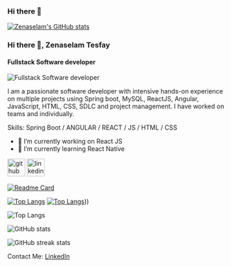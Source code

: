 ### Hi there 👋

<!--
**zenaselam/zenaselam** is a ✨ _special_ ✨ repository because its `README.md` (this file) appears on your GitHub profile.
Here are some ideas to get you started:
- 🔭 I’m currently working on : ReactJS
- 🌱 I’m currently learning : React Native
- 👯 I’m looking to collaborate on ...
- 🤔 I’m looking for help with ...
- 💬 Ask me about ...
- 📫 How to reach me: ...
- 😄 Pronouns: ...
- ⚡ Fun fact: ...
-->

[![Zenaselam's GitHub stats](https://github-readme-stats.vercel.app/api?username=zenaselam)](https://github.com/anuraghazra/github-readme-stats)

### Hi there 👋, Zenaselam Tesfay
#### Fullstack Software developer
![Fullstack Software developer](https://arturssmirnovs.github.io/github-profile-readme-generator/images/banner.png)

I am a passionate software developer with intensive hands-on experience on multiple projects using Spring boot, MySQL, ReactJS, Angular, JavaScript, HTML, CSS, SDLC and project management. I have worked on teams and individually.    

Skills: Spring Boot / ANGULAR / REACT / JS / HTML / CSS

- 🔭 I’m currently working on React JS 
- 🌱 I’m currently learning React Native 


[<img src='https://cdn.jsdelivr.net/npm/simple-icons@3.0.1/icons/github.svg' alt='github' height='40'>](https://github.com/zenaselam)  [<img src='https://cdn.jsdelivr.net/npm/simple-icons@3.0.1/icons/linkedin.svg' alt='linkedin' height='40'>](https://www.linkedin.com/in/zenaselam-tesfay-aa6a6085/)  

[![Readme Card](https://github-readme-stats.vercel.app/api/pin/?username=anuraghazra&repo=github-readme-stats)](https://github.com/anuraghazra/github-readme-stats)

[![Top Langs](https://github-readme-stats.vercel.app/api/top-langs/?username=zenaselam&langs_count=8)](https://github.com/anuraghazra/github-readme-stats)
[![Top Langs](https://github-readme-stats.vercel.app/api/top-langs/?username=zenaselam)](https://github.com/zenaselam/rm-stats)))

![Top Langs](https://github-readme-stats.vercel.app/api/top-langs/?username=zenaselam&size_weight=0.5&count_weight=0.5)

![GitHub stats](https://github-readme-stats.vercel.app/api?username=zenaselam&show_icons=true&count_private=true)  

<!--
![GitHub Activity Graph](https://activity-graph.herokuapp.com/graph?username=zenaselam)  

![Profile views](https://gpvc.arturio.dev/zenaselam)  
-->

![GitHub streak stats](https://streak-stats.demolab.com/?user=zenaselam)  


Contact Me:
[LinkedIn](https://www.linkedin.com/in/zenaselam-tesfay-aa6a6085/)

